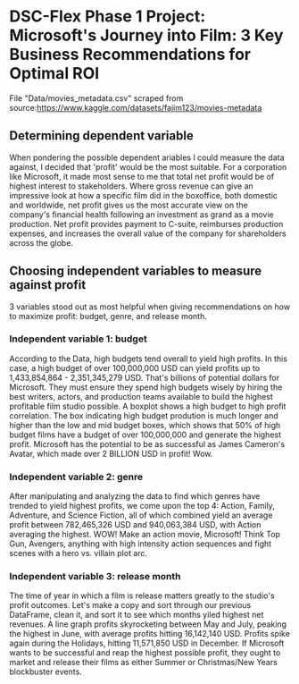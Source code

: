    # DSC-Flex Phase 1 Project: Microsoft's Journey into Film: 3 Key Business Recommendations for Optimal ROI

File "Data/movies_metadata.csv" scraped from source:https://www.kaggle.com/datasets/fajim123/movies-metadata

## Determining dependent variable
  When pondering the possible dependent ariables I could measure the data against, I decided that 'profit' would be the most suitable. For a corporation like Microsoft, it made most sense to me that total net profit would be of highest interest to stakeholders. Where gross revenue can give an impressive look at how a specific film did in the boxoffice, both domestic and worldwide, net profit gives us the most accurate view on the company's financial health following an investment as grand as a movie production. Net profit provides payment to C-suite, reimburses production expenses, and increases the overall value of the company for shareholders across the globe.


## Choosing independent variables to measure against profit

  3 variables stood out as most helpful when giving recommendations on how to maximize profit: budget, genre, and release month.

### Independent variable 1: budget

According to the Data, high budgets tend overall to yield high profits. In this case, a high budget of over 100,000,000 USD can yield profits up to 1,433,854,864 - 2,351,345,279 USD. That's billions of potential dollars for Microsoft. They must ensure they spend high budgets wisely by hiring the best writers, actors, and production teams available to build the highest profitable film studio possible. A boxplot shows a high budget to high profit correlation. The box indicating high budget prodution is much longer and higher than the low and mid budget boxes, which shows that 50% of high budget films have a budget of over 100,000,000 and generate the highest profit. Microsoft has the potential to be as successful as James Cameron's Avatar, which made over 2 BILLION USD in profit! Wow.

### Independent variable 2: genre

After manipulating and analyzing the data to find which genres have trended to yield highest profits, we come upon the top 4: Action, Family, Adventure, and Science Fiction, all of which combined yield an average profit between 782,465,326 USD and 940,063,384 USD, with Action averaging the highest. WOW! Make an action movie, Microsoft! Think Top Gun, Avengers, anything with high intensity action sequences and fight scenes with a hero vs. villain plot arc. 

### Independent variable 3: release month

The time of year in which a film is release matters greatly to the studio's profit outcomes. Let's make a copy and sort through our previous DataFrame, clean it, and sort it to see which months yiled highest net revenues. A line graph profits skyrocketing between May and July, peaking the highest in June, with average profits hitting 16,142,140 USD. Profits spike again during the Holidays, hitting 11,571,850 USD in December. If Microsoft wants to be successful and reap the highest possible profit, they ought to market and release their films as either Summer or Christmas/New Years blockbuster events.